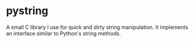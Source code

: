 # pystring

A small C library I use for quick and dirty string manipulation. It implements an interface similar to Python's string methods.
